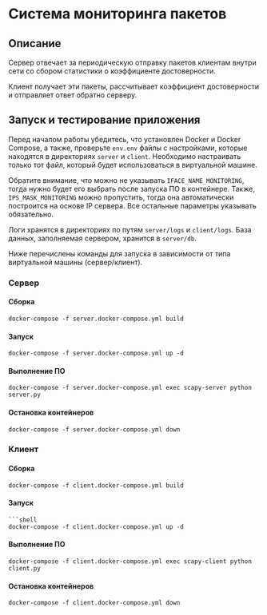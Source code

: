 # Система мониторинга пакетов

## Описание

Сервер отвечает за периодическую отправку пакетов 
клиентам внутри сети со сбором статистики о коэффициенте 
достоверности.

Клиент получает эти пакеты, рассчитывает коэффициент достоверности и 
отправляет ответ обратно серверу.

## Запуск и тестирование приложения

Перед началом работы убедитесь, что установлен Docker и Docker Compose, 
а также, проверьте `env.env` файлы с настройками, которые находятся в директориях
`server` и `client`. Необходимо настраивать только тот файл, который будет использоваться
в виртуальной машине.

Обратите внимание, что можно не указывать `IFACE_NAME_MONITORING`, тогда нужно будет его выбрать
после запуска ПО в контейнере. Также, `IPS_MASK_MONITORING` можно пропустить, тогда она автоматически
построится на основе IP сервера. Все остальные параметры указывать обязательно.

Логи хранятся в директориях по путям `server/logs` и `client/logs`. База данных, заполняемая сервером,
хранится в `server/db`.

Ниже перечислены команды для запуска в зависимости от типа виртуальной машины (сервер/клиент).

### Сервер

#### Сборка
  ```shell
  docker-compose -f server.docker-compose.yml build
  ```

#### Запуск
  ```shell
  docker-compose -f server.docker-compose.yml up -d
  ```

#### Выполнение ПО
  ```shell
  docker-compose -f server.docker-compose.yml exec scapy-server python server.py
  ```
  
#### Остановка контейнеров
  ```shell
  docker-compose -f server.docker-compose.yml down
  ```

### Клиент

#### Сборка
  ```shell
  docker-compose -f client.docker-compose.yml build
  ```

#### Запуск
  ```shell
  ```shell
  docker-compose -f client.docker-compose.yml up -d
  ```

#### Выполнение ПО
  ```shell
  docker-compose -f client.docker-compose.yml exec scapy-client python client.py
  ```
  
#### Остановка контейнеров
  ```shell
  docker-compose -f client.docker-compose.yml down
  ```